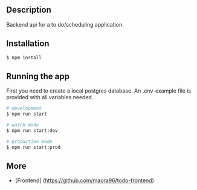 

## Description

Backend api for a to do/scheduling application.

## Installation

```bash
$ npm install
```

## Running the app

First you need to create a local postgres database. An .env-example file is provided with all variables needed.

```bash
# development
$ npm run start

# watch mode
$ npm run start:dev

# production mode
$ npm run start:prod
```


## More

- [Frontend] (https://github.com/maora96/todo-frontend)
